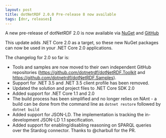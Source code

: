 ```yaml
---
layout: post
title: dotNetRDF 2.0.0 Pre-release 8 now available
tags: [dnr, releases]
---
```


A new pre-release of dotNetRDF 2.0 is now available via [NuGet](https://www.nuget.org/packages/dotNetRDF/2.0.0-pre0008) and [GitHub](https://github.com/dotnetrdf/dotnetrdf/releases/tag/v2.0.0-pre8)

This update adds .NET Core 2.0 as a target, so these new NuGet packages can now be used in your .NET Core 2.0 applications.

The changelog for 2.0 so far is:

 * Tools and samples are now moved to their own independent GitHub repositories (https://github.com/dotnetrdf/dotNetRDF.Toolkit and https://github.com/dotnetrdf/dotNetRDF.Samples).
 * Support for .NET 3.5 and .NET 3.5 client profile has been removed.
 * Updated the solution and project files to .NET Core SDK 2.0
 * Added support for .NET Core 1.1 and 2.0
 * The build process has been simplified and no longer relies on NAnt - a build can be done from the command line as `dotnet restore` followed by `dotnet build`
 * Added support for JSON-LD. The implementation is tracking the in-development JSON-LD 1.1 specification.
 * Added support for enabling/disabling reasoning on SPARQL queries over the Stardog connector. Thanks to @charbull for the PR.
